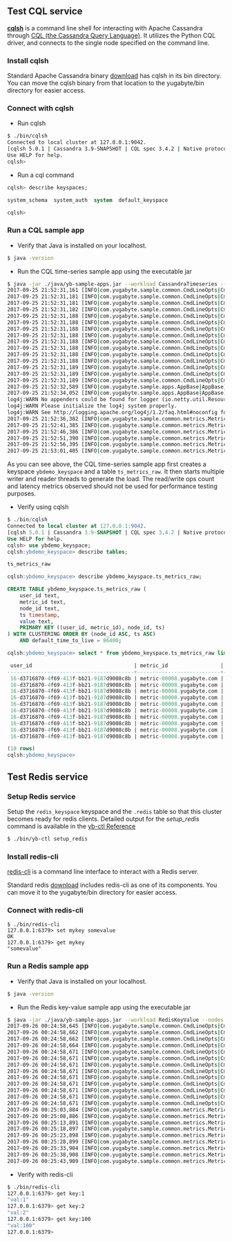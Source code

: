 ## Test CQL service

[**cqlsh**](http://cassandra.apache.org/doc/latest/tools/cqlsh.html) is a command line shell for interacting with Apache Cassandra through [CQL (the Cassandra Query Language)](http://cassandra.apache.org/doc/latest/cql/index.html). It utilizes the Python CQL driver, and connects to the single node specified on the command line.

### Install cqlsh

Standard Apache Cassandra binary [download](http://cassandra.apache.org/doc/latest/getting_started/installing.html) has cqlsh in its bin directory. You can move the cqlsh binary from that location to the yugabyte/bin directory for easier access.

### Connect with cqlsh

- Run cqlsh

```sh
$ ./bin/cqlsh
Connected to local cluster at 127.0.0.1:9042.
[cqlsh 5.0.1 | Cassandra 3.9-SNAPSHOT | CQL spec 3.4.2 | Native protocol v4]
Use HELP for help.
cqlsh> 
```

- Run a cql command

```sql
cqlsh> describe keyspaces;

system_schema  system_auth  system  default_keyspace

cqlsh> 
```

### Run a CQL sample app

- Verify that Java is installed on your localhost.

```sh
$ java -version
```

- Run the CQL time-series sample app using the executable jar

```sh
$ java -jar ./java/yb-sample-apps.jar --workload CassandraTimeseries --nodes 127.0.0.1:9042,127.0.0.2:9042,127.0.0.3:9042
2017-09-25 21:52:31,161 [INFO|com.yugabyte.sample.common.CmdLineOpts|CmdLineOpts] Using a randomly generated UUID : 8718b716-6ddd-4d2a-9552-adae9564b75c
2017-09-25 21:52:31,181 [INFO|com.yugabyte.sample.common.CmdLineOpts|CmdLineOpts] App: CassandraTimeseries
2017-09-25 21:52:31,181 [INFO|com.yugabyte.sample.common.CmdLineOpts|CmdLineOpts] Adding node: 127.0.0.1:9042
2017-09-25 21:52:31,182 [INFO|com.yugabyte.sample.common.CmdLineOpts|CmdLineOpts] Adding node: 127.0.0.2:9042
2017-09-25 21:52:31,188 [INFO|com.yugabyte.sample.common.CmdLineOpts|CmdLineOpts] Adding node: 127.0.0.3:9042
2017-09-25 21:52:31,188 [INFO|com.yugabyte.sample.common.CmdLineOpts|CmdLineOpts] Num reader threads: 1, num writer threads: 16
2017-09-25 21:52:31,188 [INFO|com.yugabyte.sample.common.CmdLineOpts|CmdLineOpts] Num unique keys to insert: 0
2017-09-25 21:52:31,188 [INFO|com.yugabyte.sample.common.CmdLineOpts|CmdLineOpts] Num keys to update: -1
2017-09-25 21:52:31,188 [INFO|com.yugabyte.sample.common.CmdLineOpts|CmdLineOpts] Num keys to read: -1
2017-09-25 21:52:31,188 [INFO|com.yugabyte.sample.common.CmdLineOpts|CmdLineOpts] Value size: 100
2017-09-25 21:52:31,188 [INFO|com.yugabyte.sample.common.CmdLineOpts|CmdLineOpts] Restrict values to ASCII strings: false
2017-09-25 21:52:31,188 [INFO|com.yugabyte.sample.common.CmdLineOpts|CmdLineOpts] Perform sanity check at end of app run: false
2017-09-25 21:52:31,189 [INFO|com.yugabyte.sample.common.CmdLineOpts|CmdLineOpts] Table TTL (secs): 86400
2017-09-25 21:52:31,189 [INFO|com.yugabyte.sample.common.CmdLineOpts|CmdLineOpts] Local reads: false
2017-09-25 21:52:31,189 [INFO|com.yugabyte.sample.common.CmdLineOpts|CmdLineOpts] Read only load: false
2017-09-25 21:52:32,589 [INFO|com.yugabyte.sample.apps.AppBase|AppBase] Dropped Cassandra table ts_metrics_raw using query: [DROP TABLE IF EXISTS ts_metrics_raw;]
2017-09-25 21:52:34,052 [INFO|com.yugabyte.sample.apps.AppBase|AppBase] Created a Cassandra table using query: [CREATE TABLE IF NOT EXISTS ts_metrics_raw (  user_id varchar, metric_id varchar, node_id varchar, ts timestamp, value varchar, primary key ((user_id, metric_id), node_id, ts)) WITH default_time_to_live = 86400;]
log4j:WARN No appenders could be found for logger (io.netty.util.ResourceLeakDetector).
log4j:WARN Please initialize the log4j system properly.
log4j:WARN See http://logging.apache.org/log4j/1.2/faq.html#noconfig for more info.
2017-09-25 21:52:36,382 [INFO|com.yugabyte.sample.common.metrics.MetricsTracker|MetricsTracker] Read: 0.00 ops/sec (0.00 ms/op), 0 total ops  |  Write: 291.74 ops/sec (111.89 ms/op), 1467 total ops  |  Uptime: 5193 ms | Verification: ON | 
2017-09-25 21:52:41,385 [INFO|com.yugabyte.sample.common.metrics.MetricsTracker|MetricsTracker] Read: 13.57 ops/sec (97.72 ms/op), 68 total ops  |  Write: 1332.13 ops/sec (85.45 ms/op), 8131 total ops  |  Uptime: 10196 ms | Verification: ON | 
2017-09-25 21:52:46,386 [INFO|com.yugabyte.sample.common.metrics.MetricsTracker|MetricsTracker] Read: 31.39 ops/sec (31.83 ms/op), 225 total ops  |  Write: 1825.45 ops/sec (58.61 ms/op), 17260 total ops  |  Uptime: 15197 ms | Verification: ON | 
2017-09-25 21:52:51,390 [INFO|com.yugabyte.sample.common.metrics.MetricsTracker|MetricsTracker] Read: 43.97 ops/sec (22.80 ms/op), 445 total ops  |  Write: 1845.58 ops/sec (61.03 ms/op), 26495 total ops  |  Uptime: 20201 ms | Verification: ON | 
2017-09-25 21:52:56,395 [INFO|com.yugabyte.sample.common.metrics.MetricsTracker|MetricsTracker] Read: 69.53 ops/sec (14.39 ms/op), 793 total ops  |  Write: 1983.04 ops/sec (56.99 ms/op), 36420 total ops  |  Uptime: 25206 ms | Verification: ON | 
2017-09-25 21:53:01,405 [INFO|com.yugabyte.sample.common.metrics.MetricsTracker|MetricsTracker] Read: 62.96 ops/sec (15.86 ms/op), 1108 total ops  |  Write: 1947.12 ops/sec (57.78 ms/op), 46176 total ops  |  Uptime: 30216 ms | Verification: ON | 
```

As you can see above, the CQL time-series sample app first creates a keyspace `ybdemo_keyspace` and a table `ts_metrics_raw`. It then starts multiple writer and reader threads to generate the load. The read/write ops count and latency metrics observed should not be used for performance testing purposes.

- Verify using cqlsh

```sql
$ ./bin/cqlsh
Connected to local cluster at 127.0.0.1:9042.
[cqlsh 5.0.1 | Cassandra 3.9-SNAPSHOT | CQL spec 3.4.2 | Native protocol v4]
Use HELP for help.
cqlsh> use ybdemo_keyspace;
cqlsh:ybdemo_keyspace> describe tables;

ts_metrics_raw

cqlsh:ybdemo_keyspace> describe ybdemo_keyspace.ts_metrics_raw;

CREATE TABLE ybdemo_keyspace.ts_metrics_raw (
    user_id text,
    metric_id text,
    node_id text,
    ts timestamp,
    value text,
    PRIMARY KEY ((user_id, metric_id), node_id, ts)
) WITH CLUSTERING ORDER BY (node_id ASC, ts ASC)
    AND default_time_to_live = 86400;

cqlsh:ybdemo_keyspace> select * from ybdemo_keyspace.ts_metrics_raw limit 10;

 user_id                                 | metric_id                 | node_id    | ts                              | value
-----------------------------------------+---------------------------+------------+---------------------------------+--------------------------
 16-d3716870-4f69-413f-bb21-9187d9008c8b | metric-00008.yugabyte.com | node-00000 | 2017-10-16 22:27:38.000000+0000 | 1508192858000[B@486a3f81
 16-d3716870-4f69-413f-bb21-9187d9008c8b | metric-00008.yugabyte.com | node-00000 | 2017-10-16 22:27:39.000000+0000 |  1508192859000[B@ce264eb
 16-d3716870-4f69-413f-bb21-9187d9008c8b | metric-00008.yugabyte.com | node-00000 | 2017-10-16 22:27:40.000000+0000 | 1508192860000[B@13037655
 16-d3716870-4f69-413f-bb21-9187d9008c8b | metric-00008.yugabyte.com | node-00000 | 2017-10-16 22:27:41.000000+0000 | 1508192861000[B@53078d21
 16-d3716870-4f69-413f-bb21-9187d9008c8b | metric-00008.yugabyte.com | node-00000 | 2017-10-16 22:27:42.000000+0000 | 1508192862000[B@2361e598
 16-d3716870-4f69-413f-bb21-9187d9008c8b | metric-00008.yugabyte.com | node-00000 | 2017-10-16 22:27:43.000000+0000 | 1508192863000[B@6af39865
 16-d3716870-4f69-413f-bb21-9187d9008c8b | metric-00008.yugabyte.com | node-00000 | 2017-10-16 22:27:44.000000+0000 | 1508192864000[B@7533ebbe
 16-d3716870-4f69-413f-bb21-9187d9008c8b | metric-00008.yugabyte.com | node-00005 | 2017-10-16 22:27:45.000000+0000 | 1508192865000[B@48ad18ee
 16-d3716870-4f69-413f-bb21-9187d9008c8b | metric-00008.yugabyte.com | node-00005 | 2017-10-16 22:27:46.000000+0000 | 1508192866000[B@17780377
 16-d3716870-4f69-413f-bb21-9187d9008c8b | metric-00008.yugabyte.com | node-00005 | 2017-10-16 22:27:47.000000+0000 | 1508192867000[B@64bd6f43

(10 rows)
cqlsh:ybdemo_keyspace>

```

## Test Redis service 

### Setup Redis service

Setup the `redis_keyspace` keyspace and the `.redis` table so that this cluster becomes ready for redis clients. Detailed output for the *setup_redis* command is available in the [yb-ctl Reference](/admin/yb-ctl/#setup-redis)

```sh
$ ./bin/yb-ctl setup_redis
```

### Install redis-cli

[redis-cli](https://redis.io/topics/rediscli) is a command line interface to interact with a Redis server. 

Standard redis [download](https://redis.io/download) includes redis-cli as one of its components. You can move it to the yugabyte/bin directory for easier access.

### Connect with redis-cli

```
$ ./bin/redis-cli
127.0.0.1:6379> set mykey somevalue
OK
127.0.0.1:6379> get mykey
"somevalue"
```

### Run a Redis sample app

- Verify that Java is installed on your localhost.

```sh
$ java -version
```

- Run the Redis key-value sample app using the executable jar

```sh
$ java -jar ./java/yb-sample-apps.jar --workload RedisKeyValue --nodes localhost:6379 --nouuid
2017-09-26 00:24:58,645 [INFO|com.yugabyte.sample.common.CmdLineOpts|CmdLineOpts] Using NO UUID
2017-09-26 00:24:58,662 [INFO|com.yugabyte.sample.common.CmdLineOpts|CmdLineOpts] App: RedisKeyValue
2017-09-26 00:24:58,662 [INFO|com.yugabyte.sample.common.CmdLineOpts|CmdLineOpts] Adding node: localhost:6379
2017-09-26 00:24:58,664 [INFO|com.yugabyte.sample.common.CmdLineOpts|CmdLineOpts] Num reader threads: 32, num writer threads: 2
2017-09-26 00:24:58,671 [INFO|com.yugabyte.sample.common.CmdLineOpts|CmdLineOpts] Num unique keys to insert: 1000000
2017-09-26 00:24:58,671 [INFO|com.yugabyte.sample.common.CmdLineOpts|CmdLineOpts] Num keys to update: -1000001
2017-09-26 00:24:58,671 [INFO|com.yugabyte.sample.common.CmdLineOpts|CmdLineOpts] Num keys to read: -1
2017-09-26 00:24:58,671 [INFO|com.yugabyte.sample.common.CmdLineOpts|CmdLineOpts] Value size: 0
2017-09-26 00:24:58,671 [INFO|com.yugabyte.sample.common.CmdLineOpts|CmdLineOpts] Restrict values to ASCII strings: false
2017-09-26 00:24:58,671 [INFO|com.yugabyte.sample.common.CmdLineOpts|CmdLineOpts] Perform sanity check at end of app run: false
2017-09-26 00:24:58,671 [INFO|com.yugabyte.sample.common.CmdLineOpts|CmdLineOpts] Table TTL (secs): -1
2017-09-26 00:24:58,671 [INFO|com.yugabyte.sample.common.CmdLineOpts|CmdLineOpts] Local reads: false
2017-09-26 00:24:58,671 [INFO|com.yugabyte.sample.common.CmdLineOpts|CmdLineOpts] Read only load: false
2017-09-26 00:25:03,884 [INFO|com.yugabyte.sample.common.metrics.MetricsTracker|MetricsTracker] Read: 697.86 ops/sec (7.20 ms/op), 3492 total ops  |  Write: 70.45 ops/sec (28.34 ms/op), 363 total ops  |  Uptime: 5211 ms | 
2017-09-26 00:25:08,886 [INFO|com.yugabyte.sample.common.metrics.MetricsTracker|MetricsTracker] Read: 5104.97 ops/sec (6.09 ms/op), 30075 total ops  |  Write: 300.28 ops/sec (6.66 ms/op), 1882 total ops  |  Uptime: 10213 ms | 
2017-09-26 00:25:13,891 [INFO|com.yugabyte.sample.common.metrics.MetricsTracker|MetricsTracker] Read: 5479.23 ops/sec (5.84 ms/op), 57497 total ops  |  Write: 309.30 ops/sec (6.46 ms/op), 3430 total ops  |  Uptime: 15218 ms | 
2017-09-26 00:25:18,897 [INFO|com.yugabyte.sample.common.metrics.MetricsTracker|MetricsTracker] Read: 5490.49 ops/sec (5.83 ms/op), 84985 total ops  |  Write: 295.02 ops/sec (6.78 ms/op), 4907 total ops  |  Uptime: 20224 ms | 
2017-09-26 00:25:23,898 [INFO|com.yugabyte.sample.common.metrics.MetricsTracker|MetricsTracker] Read: 5318.47 ops/sec (6.02 ms/op), 111583 total ops  |  Write: 284.14 ops/sec (7.04 ms/op), 6328 total ops  |  Uptime: 25225 ms | 
2017-09-26 00:25:28,899 [INFO|com.yugabyte.sample.common.metrics.MetricsTracker|MetricsTracker] Read: 5103.60 ops/sec (6.27 ms/op), 137105 total ops  |  Write: 274.16 ops/sec (7.29 ms/op), 7699 total ops  |  Uptime: 30226 ms | 
2017-09-26 00:25:33,904 [INFO|com.yugabyte.sample.common.metrics.MetricsTracker|MetricsTracker] Read: 5586.69 ops/sec (5.73 ms/op), 165065 total ops  |  Write: 297.92 ops/sec (6.72 ms/op), 9190 total ops  |  Uptime: 35231 ms | 
2017-09-26 00:25:38,908 [INFO|com.yugabyte.sample.common.metrics.MetricsTracker|MetricsTracker] Read: 5419.40 ops/sec (5.90 ms/op), 192184 total ops  |  Write: 295.16 ops/sec (6.78 ms/op), 10667 total ops  |  Uptime: 40235 ms | 
2017-09-26 00:25:43,909 [INFO|com.yugabyte.sample.common.metrics.MetricsTracker|MetricsTracker] Read: 5288.26 ops/sec (6.05 ms/op), 218632 total ops  |  Write: 286.12 ops/sec (6.98 ms/op), 12098 total ops  |  Uptime: 45236 ms |
```

- Verify with redis-cli

```sh
$ ./bin/redis-cli
127.0.0.1:6379> get key:1  
"val:1"  
127.0.0.1:6379> get key:2  
"val:2"  
127.0.0.1:6379> get key:100  
"val:100"  
127.0.0.1:6379>   
```
